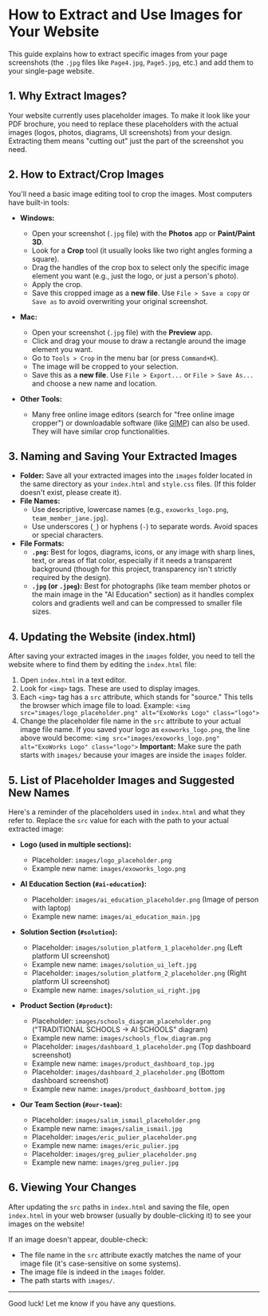 # How to Extract and Use Images for Your Website

This guide explains how to extract specific images from your page screenshots (the `.jpg` files like `Page4.jpg`, `Page5.jpg`, etc.) and add them to your single-page website.

## 1. Why Extract Images?

Your website currently uses placeholder images. To make it look like your PDF brochure, you need to replace these placeholders with the actual images (logos, photos, diagrams, UI screenshots) from your design. Extracting them means "cutting out" just the part of the screenshot you need.

## 2. How to Extract/Crop Images

You'll need a basic image editing tool to crop the images. Most computers have built-in tools:

*   **Windows:**
    *   Open your screenshot (`.jpg` file) with the **Photos** app or **Paint/Paint 3D**.
    *   Look for a **Crop** tool (it usually looks like two right angles forming a square).
    *   Drag the handles of the crop box to select only the specific image element you want (e.g., just the logo, or just a person's photo).
    *   Apply the crop.
    *   Save this cropped image as a **new file**. Use `File > Save a copy` or `Save as` to avoid overwriting your original screenshot.

*   **Mac:**
    *   Open your screenshot (`.jpg` file) with the **Preview** app.
    *   Click and drag your mouse to draw a rectangle around the image element you want.
    *   Go to `Tools > Crop` in the menu bar (or press `Command+K`).
    *   The image will be cropped to your selection.
    *   Save this as a **new file**. Use `File > Export...` or `File > Save As...` and choose a new name and location.

*   **Other Tools:**
    *   Many free online image editors (search for "free online image cropper") or downloadable software (like [GIMP](https://www.gimp.org/)) can also be used. They will have similar crop functionalities.

## 3. Naming and Saving Your Extracted Images

*   **Folder:** Save all your extracted images into the `images` folder located in the same directory as your `index.html` and `style.css` files. (If this folder doesn't exist, please create it).
*   **File Names:**
    *   Use descriptive, lowercase names (e.g., `exoworks_logo.png`, `team_member_jane.jpg`).
    *   Use underscores (`_`) or hyphens (`-`) to separate words. Avoid spaces or special characters.
*   **File Formats:**
    *   **`.png`:** Best for logos, diagrams, icons, or any image with sharp lines, text, or areas of flat color, especially if it needs a transparent background (though for this project, transparency isn't strictly required by the design).
    *   **`.jpg` (or `.jpeg`):** Best for photographs (like team member photos or the main image in the "AI Education" section) as it handles complex colors and gradients well and can be compressed to smaller file sizes.

## 4. Updating the Website (index.html)

After saving your extracted images in the `images` folder, you need to tell the website where to find them by editing the `index.html` file:

1.  Open `index.html` in a text editor.
2.  Look for `<img>` tags. These are used to display images.
3.  Each `<img>` tag has a `src` attribute, which stands for "source." This tells the browser which image file to load.
    Example: `<img src="images/logo_placeholder.png" alt="ExoWorks Logo" class="logo">`
4.  Change the placeholder file name in the `src` attribute to your actual image file name.
    If you saved your logo as `exoworks_logo.png`, the line above would become:
    `<img src="images/exoworks_logo.png" alt="ExoWorks Logo" class="logo">`
    **Important:** Make sure the path starts with `images/` because your images are inside the `images` folder.

## 5. List of Placeholder Images and Suggested New Names

Here's a reminder of the placeholders used in `index.html` and what they refer to. Replace the `src` value for each with the path to your actual extracted image:

*   **Logo (used in multiple sections):**
    *   Placeholder: `images/logo_placeholder.png`
    *   Example new name: `images/exoworks_logo.png`

*   **AI Education Section (`#ai-education`):**
    *   Placeholder: `images/ai_education_placeholder.png` (Image of person with laptop)
    *   Example new name: `images/ai_education_main.jpg`

*   **Solution Section (`#solution`):**
    *   Placeholder: `images/solution_platform_1_placeholder.png` (Left platform UI screenshot)
    *   Example new name: `images/solution_ui_left.jpg`
    *   Placeholder: `images/solution_platform_2_placeholder.png` (Right platform UI screenshot)
    *   Example new name: `images/solution_ui_right.jpg`

*   **Product Section (`#product`):**
    *   Placeholder: `images/schools_diagram_placeholder.png` ("TRADITIONAL SCHOOLS -> AI SCHOOLS" diagram)
    *   Example new name: `images/schools_flow_diagram.png`
    *   Placeholder: `images/dashboard_1_placeholder.png` (Top dashboard screenshot)
    *   Example new name: `images/product_dashboard_top.jpg`
    *   Placeholder: `images/dashboard_2_placeholder.png` (Bottom dashboard screenshot)
    *   Example new name: `images/product_dashboard_bottom.jpg`

*   **Our Team Section (`#our-team`):**
    *   Placeholder: `images/salim_ismail_placeholder.png`
    *   Example new name: `images/salim_ismail.jpg`
    *   Placeholder: `images/eric_pulier_placeholder.png`
    *   Example new name: `images/eric_pulier.jpg`
    *   Placeholder: `images/greg_pulier_placeholder.png`
    *   Example new name: `images/greg_pulier.jpg`

## 6. Viewing Your Changes

After updating the `src` paths in `index.html` and saving the file, open `index.html` in your web browser (usually by double-clicking it) to see your images on the website!

If an image doesn't appear, double-check:
*   The file name in the `src` attribute exactly matches the name of your image file (it's case-sensitive on some systems).
*   The image file is indeed in the `images` folder.
*   The path starts with `images/`.

---

Good luck! Let me know if you have any questions.
